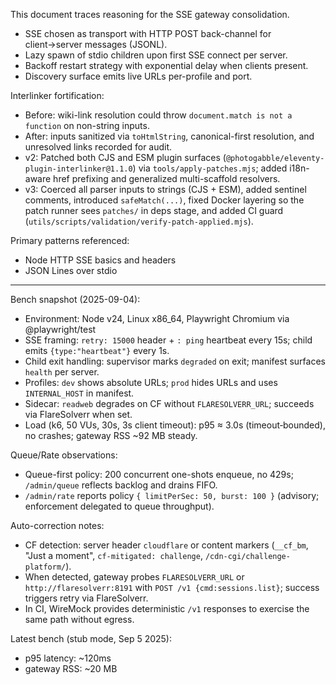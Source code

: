 This document traces reasoning for the SSE gateway consolidation.

- SSE chosen as transport with HTTP POST back-channel for client→server messages
  (JSONL).
- Lazy spawn of stdio children upon first SSE connect per server.
- Backoff restart strategy with exponential delay when clients present.
- Discovery surface emits live URLs per-profile and port.

Interlinker fortification:

- Before: wiki-link resolution could throw `document.match is not a function` on
  non-string inputs.
- After: inputs sanitized via `toHtmlString`, canonical-first resolution, and
  unresolved links recorded for audit.
- v2: Patched both CJS and ESM plugin surfaces
  (`@photogabble/eleventy-plugin-interlinker@1.1.0`) via `tools/apply-patches.mjs`; added
  i18n-aware href prefixing and generalized multi-scaffold resolvers.
- v3: Coerced all parser inputs to strings (CJS + ESM), added sentinel comments,
  introduced `safeMatch(...)`, fixed Docker layering so the patch runner sees
  `patches/` in deps stage, and added CI guard
  (`utils/scripts/validation/verify-patch-applied.mjs`).

Primary patterns referenced:

- Node HTTP SSE basics and headers
- JSON Lines over stdio

---

Bench snapshot (2025-09-04):

- Environment: Node v24, Linux x86_64, Playwright Chromium via @playwright/test
- SSE framing: `retry: 15000` header + `: ping` heartbeat every 15s; child emits
  `{type:"heartbeat"}` every 1s.
- Child exit handling: supervisor marks `degraded` on exit; manifest surfaces
  `health` per server.
- Profiles: `dev` shows absolute URLs; `prod` hides URLs and uses
  `INTERNAL_HOST` in manifest.
- Sidecar: `readweb` degrades on CF without `FLARESOLVERR_URL`; succeeds via
  FlareSolverr when set.
- Load (k6, 50 VUs, 30s, 3s client timeout): p95 ≈ 3.0s (timeout‑bounded), no
  crashes; gateway RSS ~92 MB steady.

Queue/Rate observations:

- Queue-first policy: 200 concurrent one-shots enqueue, no 429s; `/admin/queue`
  reflects backlog and drains FIFO.
- `/admin/rate` reports policy `{ limitPerSec: 50, burst: 100 }` (advisory;
  enforcement delegated to queue throughput).

Auto-correction notes:

- CF detection: server header `cloudflare` or content markers (`__cf_bm`, "Just
  a moment", `cf-mitigated: challenge`, `/cdn-cgi/challenge-platform/`).
- When detected, gateway probes `FLARESOLVERR_URL` or `http://flaresolverr:8191`
  with `POST /v1 {cmd:sessions.list}`; success triggers retry via FlareSolverr.
- In CI, WireMock provides deterministic `/v1` responses to exercise the same
  path without egress.

Latest bench (stub mode, Sep 5 2025):

- p95 latency: ~120ms
- gateway RSS: ~20 MB
